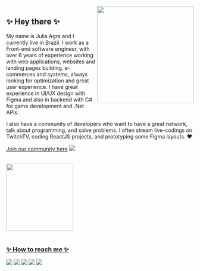 <img align="right" src="https://www.grmdocumentmanagement.com/wp-content/uploads/2020/10/medical-coding-workflow.png" width="260"/>


## ✨ Hey there ✨

My name is Julia Agra and I currently live in Brazil. I work as a Front-end software engineer, with over 6 years of experience working with web applications, websites and landing pages building, e-commerces and systems, always looking for optimization and great user experience. I have great experience in UI/UX design with Figma and also in backend with C# for game development and .Net APIs. 

I also have a community of developers who want to have a great network, talk about programming, and solve problems. I often stream live-codings on TwitchTV, coding ReactJS projects, and prototyping some Figma layouts. :heart:

[Join our community here](https://img.shields.io/badge/Join%20our%20community?style=plastic&color=%23dedede&link=https%3A%2F%2Fdiscord.gg%2FDXgu8FFwwE
)
<img src="[https://img.shields.io/badge/-LinkedIn-%230077B5?style=for-the-badge&logo=linkedin&logoColor=white](https://img.shields.io/badge/Join%20our%20community?style=plastic&color=%23dedede&link=https%3A%2F%2Fdiscord.gg%2FDXgu8FFwwE
)" target="_blank">

</br>

<div style="">
<a href="https://github.com/martinsju">
<img height="180em" src="https://github-readme-stats.vercel.app/api/top-langs/?username=martinsju&layout=compact&langs_count=7&theme=react"/>
<!-- <img height="180em" src="https://github-readme-stats.vercel.app/api?username=martinsju&show_icons=true&theme=tokyonight&include_all_commits=true&count_private=true"/>  -->
</div>
  
</br>

### ✨ How to reach me ✨
<div>
<a href="https://instagram.com/kahorij" target="_blank"><img src="https://img.shields.io/badge/-Instagram-%23E4405F?style=for-the-badge&logo=instagram&logoColor=white" target="_blank"></a>
<a href="https://www.linkedin.com/in/juliaamartins/" target="_blank"><img src="https://img.shields.io/badge/-LinkedIn-%230077B5?style=for-the-badge&logo=linkedin&logoColor=white" target="_blank"></a>
<a href = "mailto:agramartinsj@gmail.com"><img src="https://img.shields.io/badge/Gmail-D14836?style=for-the-badge&logo=gmail&logoColor=white" target="_blank"></a>
<a href="https://www.twitch.tv/kahorij" target="_blank"><img src="https://img.shields.io/badge/Twitch-9146FF?style=for-the-badge&logo=twitch&logoColor=white" target="_blank"></a>
<a href="https://open.spotify.com/user/julinhahmaster?si=124b2a3f295245ec" target="_blank"><img src="https://img.shields.io/badge/Spotify-1ED760?&style=for-the-badge&logo=spotify&logoColor=white" target="_blank"></a>
</div>

<!--✨-->
